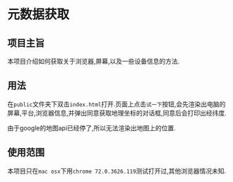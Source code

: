 # 元数据获取

## 项目主旨

本项目介绍如何获取关于浏览器,屏幕,以及一些设备信息的方法.

## 用法

在`public`文件夹下双击`index.html`打开.页面上点击`试一下`按钮,会先渲染出电脑的屏幕,平台,浏览器信息,并弹出同意获取地理坐标的对话框,同意后会打印出经纬度.

由于google的地图api已经停了,所以无法渲染出地图上的位置.

## 使用范围

本项目只在`mac osx`下用`chrome 72.0.3626.119`测试打开过,其他浏览器情况未知.